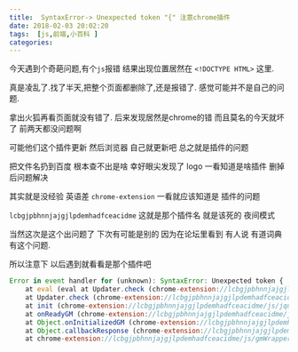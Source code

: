 ```yaml
---
title:  SyntaxError-> Unexpected token "{" 注意chrome插件
date: 2018-02-03 20:02:20
tags:  [js,前端,小百科 ]
categories:
---
```


今天遇到个奇葩问题,有个`js`报错 结果出现位置居然在 `<!DOCTYPE HTML>` 这里.

真是凌乱了.找了半天,把整个页面都删除了,还是报错了. 感觉可能并不是自己的问题.

拿出火狐再看页面就没有错了. 后来发现居然是chrome的错 而且莫名的今天就坏了 前两天都没问题啊

可能他们这个插件更新 然后浏览器 自己就更新吧 总之就是插件的问题 

把文件名扔到百度 根本查不出是啥 幸好眼尖发现了 logo  一看知道是啥插件  删掉后问题解决

其实就是没经验 英语差 `chrome-extension` 一看就应该知道是 插件的问题

`lcbgjpbhnnjajgjlpdemhadfceacidme` 这就是那个插件名 就是该死的 夜间模式

当然这次是这个出问题了 下次有可能是别的 因为在论坛里看到 有人说 有道词典 有这个问题.

所以注意下 以后遇到就看看是那个插件吧 

```js
Error in event handler for (unknown): SyntaxError: Unexpected token {
    at eval (eval at Updater.check (chrome-extension://lcbgjpbhnnjajgjlpdemhadfceacidme/js/gmWrapper.js:4:3244), <anonymous>:1:327)
    at Updater.check (chrome-extension://lcbgjpbhnnjajgjlpdemhadfceacidme/js/gmWrapper.js:4:3244)
    at init (chrome-extension://lcbgjpbhnnjajgjlpdemhadfceacidme/js/jquery-1.7.2.js:1:3311)
    at onReadyGM (chrome-extension://lcbgjpbhnnjajgjlpdemhadfceacidme/js/jquery-1.7.2.js:1:76)
    at Object.onInitializedGM (chrome-extension://lcbgjpbhnnjajgjlpdemhadfceacidme/js/gmWrapper.js:4:636)
    at Object.callbackResponse (chrome-extension://lcbgjpbhnnjajgjlpdemhadfceacidme/js/gmWrapper.js:4:331)
    at chrome-extension://lcbgjpbhnnjajgjlpdemhadfceacidme/js/gmWrapper.js:4:3378
```